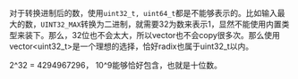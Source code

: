 对于转换进制后的数，使用`uint32_t, uint64_t`都是不能够表示的。比如输入最大的数，`UINT32_MAX`转换为二进制，就需要32为数来表示1，显然不能使用内置类型来装下。那么，32位也不会太大，所以vector也不会copy很多次。那么使用vector<uint32_t>是一个理想的选择，恰好radix也属于uint32_t以内。

2^32 = 4294967296， 10^9能够恰好包含，也就是十位数。